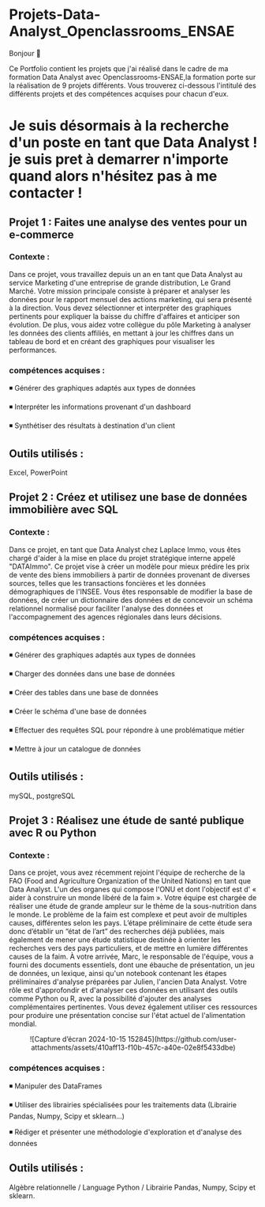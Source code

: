 # Projets-Data-Analyst_Openclassrooms_ENSAE
Bonjour :wave:	

Ce Portfolio contient les  projets que j'ai réalisé dans le cadre de ma formation Data Analyst avec Openclassrooms-ENSAE,la formation porte sur la réalisation de 9 projets différents. Vous trouverez ci-dessous l'intitulé des différents projets et des compétences acquises pour chacun d'eux.
# Je suis désormais à la recherche d'un poste en tant que Data Analyst ! je suis pret à demarrer n'importe quand alors n'hésitez pas à me contacter !


## Projet 1 : Faites une analyse des ventes pour un e-commerce

### Contexte :
Dans ce projet, vous travaillez depuis un an en tant que Data Analyst au service Marketing d'une entreprise de grande distribution, Le Grand Marché. Votre mission principale consiste à préparer et analyser les données pour le rapport mensuel des actions marketing, qui sera présenté à la direction. Vous devez sélectionner et interpréter des graphiques pertinents pour expliquer la baisse du chiffre d'affaires et anticiper son évolution.
De plus, vous aidez votre collègue du pôle Marketing à analyser les données des clients affiliés, en mettant à jour les chiffres dans un tableau de bord et en créant des graphiques pour visualiser les performances.
### compétences acquises : 
:black_medium_small_square:	 Générer des graphiques adaptés aux types de données

:black_medium_small_square:	 Interpréter les informations provenant d'un dashboard

:black_medium_small_square:	 Synthétiser des résultats à destination d'un client
## Outils utilisés : 
Excel, PowerPoint

## Projet 2 : Créez et utilisez une base de données immobilière avec SQL

### Contexte :
Dans ce projet, en tant que Data Analyst chez Laplace Immo, vous êtes chargé d'aider à la mise en place du projet stratégique interne appelé "DATAImmo". Ce projet vise à créer un modèle pour mieux prédire les prix de vente des biens immobiliers à partir de données provenant de diverses sources, telles que les transactions foncières et les données démographiques de l'INSEE. Vous êtes responsable de modifier la base de données, de créer un dictionnaire des données et de concevoir un schéma relationnel normalisé pour faciliter l'analyse des données et l'accompagnement des agences régionales dans leurs décisions.
### compétences acquises : 
:black_medium_small_square:	 Générer des graphiques adaptés aux types de données

:black_medium_small_square:  Charger des données dans une base de données

:black_medium_small_square:  Créer des tables dans une base de données

:black_medium_small_square:  Créer le schéma d'une base de données

:black_medium_small_square:  Effectuer des requêtes SQL pour répondre à une problématique métier

:black_medium_small_square:  Mettre à jour un catalogue de données
## Outils utilisés : 
mySQL, postgreSQL

## Projet 3 : Réalisez une étude de santé publique avec R ou Python

### Contexte :
Dans ce projet, vous avez récemment rejoint l'équipe de recherche de la FAO (Food and Agriculture Organization of the United Nations) en tant que Data Analyst.  L'un des organes qui compose l'ONU et dont l'objectif est d' « aider à construire un monde libéré de la faim ». Votre équipe est chargée de réaliser une étude de grande ampleur sur le thème de la sous-nutrition dans le monde. Le problème de la faim est complexe et peut avoir de multiples causes, différentes selon les pays. L’étape préliminaire de cette étude sera donc d’établir un “état de l’art” des recherches déjà publiées, mais également de mener une étude statistique destinée à orienter les recherches vers des pays particuliers, et de mettre en lumière différentes causes de la faim.
À votre arrivée, Marc, le responsable de l'équipe, vous a fourni des documents essentiels, dont une ébauche de présentation, un jeu de données, un lexique, ainsi qu'un notebook contenant les étapes préliminaires d'analyse préparées par Julien, l'ancien Data Analyst.
Votre rôle est d'approfondir et d'analyser ces données en utilisant des outils comme Python ou R, avec la possibilité d'ajouter des analyses complémentaires pertinentes. Vous devez également utiliser ces ressources pour produire une présentation concise sur l'état actuel de l'alimentation mondial.
<p align="center">
  ![Capture d’écran 2024-10-15 152845](https://github.com/user-attachments/assets/410aff13-f10b-457c-a40e-02e8f5433dbe)

  </p>

### compétences acquises : 
:black_medium_small_square:	 Manipuler des DataFrames

:black_medium_small_square:  Utiliser des librairies spécialisées pour les traitements data (Librairie Pandas, Numpy, Scipy et sklearn...)

:black_medium_small_square:  Rédiger et présenter une méthodologie d'exploration et d'analyse des données
## Outils utilisés : 
Algèbre relationnelle / Language Python / Librairie Pandas, Numpy, Scipy et sklearn.
